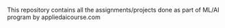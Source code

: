 This repository contains all the assignments/projects done as part of ML/AI program by appliedaicourse.com
